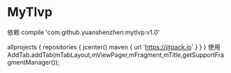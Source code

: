 # MyTlvp
依赖
compile 'com.github.yuanshenzhen:mytlvp:v1.0'

allprojects {
    repositories {
        jcenter()
        maven { url 'https://jitpack.io' }
    }
}
使用
AddTab.addTab(mTabLayout,mViewPager,mFragment,mTitle,getSupportFragmentManager());
